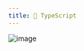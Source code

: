 ```yaml
---
title: 📁 TypeScript
---
```


![image](https://images.velog.io/images/hanganda23/post/cc68451e-4eed-4df6-8ff0-af19111f699b/ts.png)